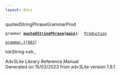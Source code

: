 ```yaml
---
layout: docs
---
```

<span class="title">quotedStringPhrase</span><span class="type">GrammarProd</span>

`grammar `**[`quotedStringPhrase(main)`](../object/quotedStringPhrase(main).html)**` :   `[`Production`](../object/Production.html)

[`grammar.t`](../file/grammar.t.html)`[`[`883`](../source/grammar.t.html#883)`]`



tokString-\>str\_





Adv3Lite Library Reference Manual  
Generated on 15/03/2023 from adv3Lite version 1.6.1



